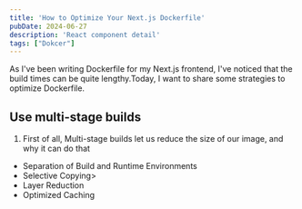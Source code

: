 ```yaml
---
title: 'How to Optimize Your Next.js Dockerfile'
pubDate: 2024-06-27
description: 'React component detail'
tags: ["Dokcer"]
---
```

As I've been writing Dockerfile for my Next.js frontend, I've noticed that the build times can be quite lengthy.Today, I want to share some strategies to optimize Dockerfile.
## Use multi-stage builds

1. First of all, Multi-stage builds let us reduce the size of our image, and why it can do that
- Separation of Build and Runtime Environments
- Selective Copying>
- Layer Reduction
- Optimized Caching